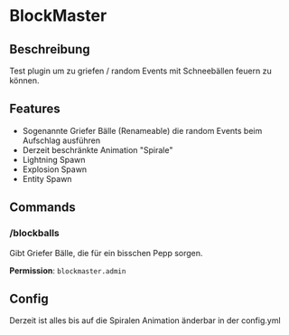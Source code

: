 # BlockMaster
 
## Beschreibung
Test plugin um zu griefen / random Events mit Schneebällen feuern zu können.
 
## Features
- Sogenannte Griefer Bälle (Renameable) die random Events beim Aufschlag ausführen
- Derzeit beschränkte Animation "Spirale"
- Lightning Spawn
- Explosion Spawn
- Entity Spawn
 
## Commands
### /blockballs
Gibt Griefer Bälle, die für ein bisschen Pepp sorgen.
 
**Permission**: `blockmaster.admin`
 
## Config
Derzeit ist alles bis auf die Spiralen Animation änderbar in der config.yml
 
